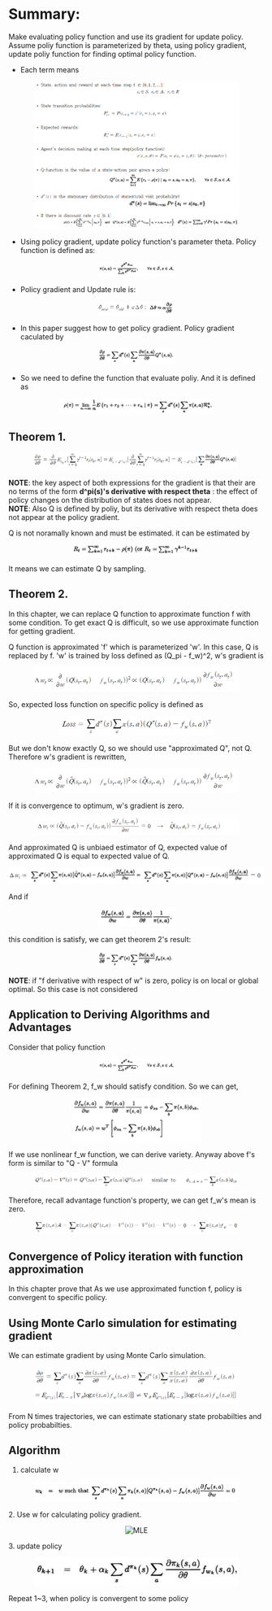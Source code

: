 # Summary:
Make evaluating policy function and use its gradient for update policy. Assume poliy function is parameterized by theta, using policy gradient, update poliy function for finding 
optimal policy function.

* Each term means
<p align="center"> <img src="./img/terms.png" alt="MLE" width="80%" height="80%"/> </p>

* Using policy gradient, update policy function's parameter theta. Policy function is defined as:
<p align="center"> <img src="./img/policy.png" alt="MLE" width="30%" height="30%"/> </p> 

* Policy gradient and Update rule is:
<p align="center"> <img src="./img/update.png" alt="MLE" width="30%" height="30%"/> </p>

* In this paper suggest how to get policy gradient. Policy gradient caculated by
<p align="center"> <img src="./img/PG.png" alt="MLE" width="30%" height="30%"/> </p>

* So we need to define the function that evaluate poliy. And it is defined as
<p align="center"> <img src="./img/eval.png" alt="MLE" width="60%" height="60%"/> </p>


## Theorem 1.
<p align="center"> <img src="./img/theorem1.png" alt="MLE" width="80%" height="80%"/> </p>
  
**NOTE**: the key aspect of both expressions for the gradient is that their are no terms of the form **d^pi(s)'s derivative with respect theta** : the effect of policy changes on the distribution of states does not appear.   
**NOTE**: Also Q is defined by poliy, but its derivative with respect theta does not appear at the policy gradient. 

Q is not noramally known and must be estimated. it can be estimated by
<p align="center"> <img src="./img/reward.png" alt="MLE" width="50%" height="50%"/> </p>
It means we can estimate Q by sampling.


## Theorem 2.
In this chapter, we can replace Q function to approximate function f with some condition. To get exact Q is difficult, so we use approximate function for getting gradient.

Q function is approximated 'f' which is parameterized 'w'.  In this case, Q is replaced by f. 'w' is trained by loss defined as (Q_pi - f_w)^2, w's gradient is 
<p align="center"> <img src="./img/gradient.png" alt="MLE" width="80%" height="80%"/> </p>

So, expected loss function on specific policy is defined as 
<p align="center"> <img src="./img/Loss.png" alt="MLE" width="60%" height="60%"/> </p>

But we don't know exactly Q, so we should use "approximated Q", not Q. Therefore w's gradient is rewritten, 
<p align="center"> <img src="./img/new_gradient.png" alt="MLE" width="80%" height="80%"/> </p>

If it is convergence to optimum, w's gradient is zero. 
<p align="center"> <img src="./img/local.png" alt="MLE" width="80%" height="80%"/> </p>

And approximated Q is unbiaed estimator of Q, expected value of approximated Q is equal to expected value of Q.
<p align="center"> <img src="./img/bias.png" alt="MLE" width="100%" height="100%"/> </p>

And if 
<p align="center"> <img src="./img/condition.png" alt="MLE" width="30%" height="30%"/> </p>
this condition is satisfy, we can get theorem 2's result: 
<p align="center"> <img src="./img/result.png" alt="MLE" width="30%" height="30%"/> </p>

**NOTE**: if "f derivative with respect of w" is zero, policy is on local or global optimal. So this case is not considered

## Application to Deriving Algorithms and Advantages
Consider that policy function
<p align="center"> <img src="./img/policy.png" alt="MLE" width="30%" height="30%"/> </p>

For defining Theorem 2, f_w should satisfy condition. So we can get,
<p align="center"> <img src="./img/Fgradient.png" alt="MLE" width="50%" height="50%"/> </p>

If we use nonlinear f_w function, we can derive variety. Anyway above f's form is similar to "Q - V" formula
<p align="center"> <img src="./img/advantage.png" alt="MLE" width="80%" height="80%"/> </p>

Therefore, recall advantage function's property, we can get f_w's mean is zero.
<p align="center"> <img src="./img/inference.png" alt="MLE" width="80%" height="80%"/> </p>

## Convergence of Policy iteration with function approximation
In this chapter prove that As we use approximated function f, policy is convergent to specific policy.

## Using Monte Carlo simulation for estimating gradient
We can estimate gradient by using Monte Carlo simulation. 
<p align="center"> <img src="./img/monte.png" alt="MLE" width="80%" height="80%"/> </p>

From N times trajectories, we can estimate stationary state probabilties and policy probabilties.

## Algorithm 
1. calculate w
<p align="center"> <img src="./img/w.png" alt="MLE" width="80%" height="80%"/> </p>
2. Use w for calculating policy gradient.
<p align="center"> <img src="./img/poliygradient.png" alt="MLE" width="80%" height="80%"/> </p>
3. update policy
<p align="center"> <img src="./img/updaterule.png" alt="MLE" width="80%" height="80%"/> </p>

Repeat 1~3, when policy is convergent to some policy
